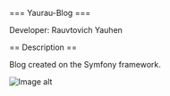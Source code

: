 === Yaurau-Blog ===

Developer: Rauvtovich Yauhen

== Description ==

Blog created on the Symfony framework.

![Image alt](https://github.com/yaurau/yaurau-blog/raw/master/public/images/blog.v-bezopasnosti.ru.png)



